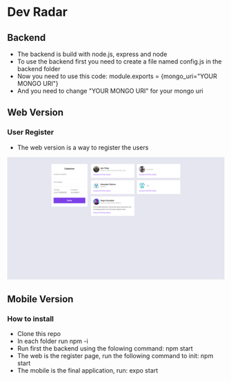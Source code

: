 # Dev Radar

## Backend

- The backend is build with node.js, express and node
- To use the backend first you need to create a file named config.js in the backend folder
- Now you need to use this code: module.exports = {mongo_uri="YOUR MONGO URI"}
- And you need to change "YOUR MONGO URI" for your mongo uri 


## Web Version
### User Register

- The web version is a way to register the users

![Versão Web](/img/web_version.png)


## Mobile Version



### How to install

- Clone this repo
- In each folder run npm -i
- Run first the backend using the folowing command: npm start
- The web is the register page, run the following command to init: npm start
- The mobile is the final application, run: expo start
